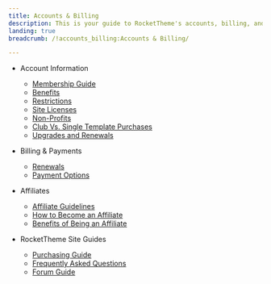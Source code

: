 ```yaml
---
title: Accounts & Billing
description: This is your guide to RocketTheme's accounts, billing, and affiliate policies.
landing: true
breadcrumb: /!accounts_billing:Accounts & Billing/

---
```


* Account Information

	- [Membership Guide](membership.md)
	- [Benefits](membership.md#membership-benefits)
	- [Restrictions](membership.md#membership-restrictions)
	- [Site Licenses](site_licenses.md)
	- [Non-Profits](membership.md#non-profits)
	- [Club Vs. Single Template Purchases](comparisons.md)
	- [Upgrades and Renewals](upgrades_and_renewals.md)

<!-- -->

* Billing & Payments

	- [Renewals](upgrades_and_renewals.md)
	- [Payment Options](payments.md#what-payment-options-are-available?)

<!-- -->

* Affiliates

	- [Affiliate Guidelines](affiliates.md#affiliate-guidelines)
	- [How to Become an Affiliate](affiliates.md#how-to-become-an-affiliate)
	- [Benefits of Being an Affiliate](affiliates.md#benefits-of-being-an-affiliate)

<!-- -->

* RocketTheme Site Guides

	- [Purchasing Guide](purchase.md)
	- [Frequently Asked Questions](faq.md)
	- [Forum Guide](forum_guide.md)